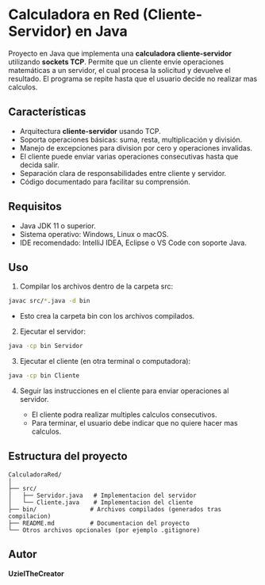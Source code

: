 # Calculadora en Red (Cliente-Servidor) en Java

Proyecto en Java que implementa una **calculadora cliente-servidor** utilizando **sockets TCP**.
Permite que un cliente envíe operaciones matemáticas a un servidor, el cual procesa la solicitud y devuelve el resultado.
El programa se repite hasta que el usuario decide no realizar mas calculos.

## Características

* Arquitectura **cliente-servidor** usando TCP.
* Soporta operaciones básicas: suma, resta, multiplicación y división.
* Manejo de excepciones para division por cero y operaciones invalidas.
* El cliente puede enviar varias operaciones consecutivas hasta que decida salir.
* Separación clara de responsabilidades entre cliente y servidor.
* Código documentado para facilitar su comprensión.

## Requisitos

* Java JDK 11 o superior.
* Sistema operativo: Windows, Linux o macOS.
* IDE recomendado: IntelliJ IDEA, Eclipse o VS Code con soporte Java.

## Uso

1. Compilar los archivos dentro de la carpeta src:

```bash
javac src/*.java -d bin
```

* Esto crea la carpeta bin con los archivos compilados.

2. Ejecutar el servidor:

```bash
java -cp bin Servidor
```

3. Ejecutar el cliente (en otra terminal o computadora):

```bash
java -cp bin Cliente
```

4. Seguir las instrucciones en el cliente para enviar operaciones al servidor.

   * El cliente podra realizar multiples calculos consecutivos.
   * Para terminar, el usuario debe indicar que no quiere hacer mas calculos.

## Estructura del proyecto

```
CalculadoraRed/
│
├── src/
│   ├── Servidor.java   # Implementacion del servidor
│   └── Cliente.java    # Implementacion del cliente
├── bin/               # Archivos compilados (generados tras compilacion)
├── README.md          # Documentacion del proyecto
└── Otros archivos opcionales (por ejemplo .gitignore)
```

## Autor

**UzielTheCreator**
